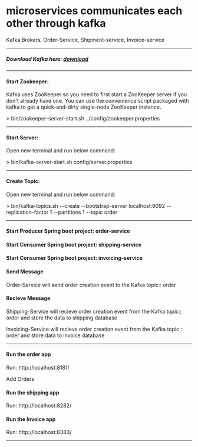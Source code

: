 # microservices communicates each other through kafka
Kafka Brokers, Order-Service, Shipment-service, Invoice-service
<hr/>
<h5> Download Kafka here: <a href="https://kafka.apache.org/downloads">download</a></h5>
<hr/>
<h4> Start Zookeeper:</h4>
<p>Kafka uses ZooKeeper so you need to first start a ZooKeeper server if you don't already have one. You can use the convenience script packaged with kafka to get a quick-and-dirty single-node ZooKeeper instance.</p>
      <span>
          > bin/zookeeper-server-start.sh ../config/zookeeper.properties
      </span>
<hr/>
<h4> Start Server:</h4>
<p>Open new terminal and run below command:</p>
<span>
      > bin/kafka-server-start.sh config/server.properties
</span>
<hr/>
<h4> Create Topic:</h4>
<p>Open new terminal and run below command:</p>
<span>
      > bin/kafka-topics.sh --create --bootstrap-server localhost:9092 --replication-factor 1 --partitions 1 --topic order
</span>
<hr/>
<h4> Start Producer Spring boot project: order-service</h4>
<h4> Start Consumer Spring boot project: shipping-service </h4>
<h4> Start Consumer Spring boot project: invoicing-service </h4>

<h4> Send Message</h4>
<p>Order-Service will send order creation event to the Kafka topic:: order</p>
<h4> Recieve Message</h4>
<p>Shipping-Service will recieve order creation event from the Kafka topic:: order and store the data to shipping database</p>
<p>Invoicing-Service will recieve order creation event from the Kafka topic:: order and store data to invoice database</p>
<hr/>
<h4>Run the order app</h4>
<p> Run: http://localhost:8181/ </p>
<p> Add Orders </p>
<h4>Run the shipping app</h4>
<p> Run: http://localhost:8282/ </p>
<h4>Run the Invoice app</h4>
<p> Run: http://localhost:8383/</p>
<hr/>

